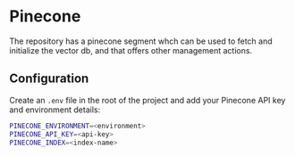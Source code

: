 # Pinecone

The repository has a pinecone segment whch can be used to fetch and initialize the vector db, and that offers other management actions.

## Configuration

Create an `.env` file in the root of the project and add your Pinecone API key and environment details:

```sh
PINECONE_ENVIRONMENT=<environment>
PINECONE_API_KEY=<api-key>
PINECONE_INDEX=<index-name>
```
